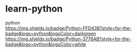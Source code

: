 # learn-python
python <br>
https://img.shields.io/badge/Python-FFD43B?style=for-the-badge&logo=python&logoColor=darkgreen 
https://img.shields.io/badge/Python-3776AB?style=for-the-badge&logo=python&logoColor=white
